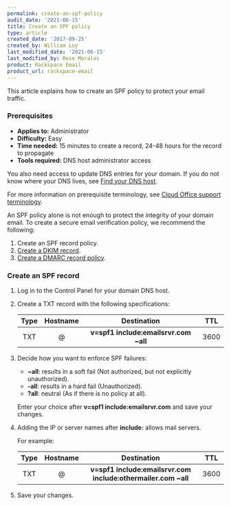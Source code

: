 ```yaml
---
permalink: create-an-spf-policy
audit_date: '2021-06-15'
title: Create an SPF policy
type: article
created_date: '2017-09-25'
created_by: William Loy
last_modified_date: '2021-06-15'
last_modified_by: Rose Morales
product: Rackspace Email
product_url: rackspace-email
---
```


This article explains how to create an SPF policy to protect your email traffic.

### Prerequisites

- **Applies to:** Administrator
- **Difficulty:** Easy
- **Time needed:** 15 minutes to create a record, 24-48 hours for the record to propagate
- **Tools required:**  DNS host administrator access

You also need access to update DNS entries for your domain. If you do not know
where your DNS lives, see [Find your DNS host](/support/how-to/find-dns-host).

For more information on prerequisite terminology, see
[Cloud Office support terminology](/support/how-to/cloud-office-support-terminology).

An SPF policy alone is not enough to protect the integrity of your domain
email. To create a secure email verification policy, we recommend the
following:

1. Create an SPF record policy.
2. [Create a DKIM record](/support/how-to/enable-dkim-in-the-cloud-office-control-panel).
3. [Create a DMARC record policy](/support/how-to/create-a-dmarc-policy).

### Create an SPF record

1. Log in to the Control Panel for your domain DNS host.

2. Create a TXT record with the following specifications:

    | Type | Hostname | Destination | TTL |
    | :---: | :---: | :---: | :---: |
    | TXT | @ | **v=spf1 include:emailsrvr.com ~all** | 3600 |

3. Decide how you want to enforce SPF failures:

    - **~all**: results in a soft fail (Not authorized, but not explicitly unauthorized).
    - **-all**: results in a hard fail (Unauthorized).
    - **?all**: neutral (As if there is no policy at all).

   Enter your choice after **v=spf1 include:emailsrvr.com** and save your changes.

4. Adding the IP or server names after **include:** allows mail servers.

    For example:

    | Type | Hostname | Destination | TTL |
    | :---: | :---: | :---: | :---: |
    | TXT| @ | **v=spf1 include:emailsrvr.com include:othermailer.com ~all** | 3600 |

5. Save your changes.
